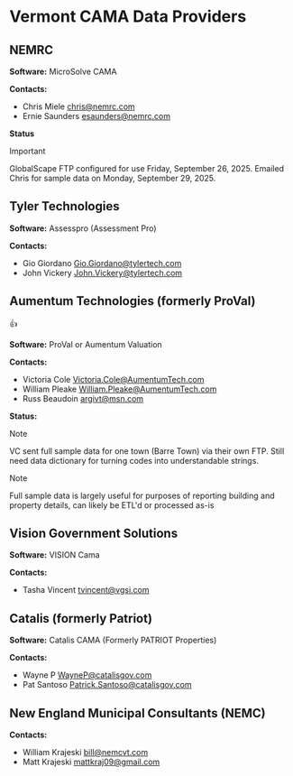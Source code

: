 # Vermont CAMA Data Providers

## NEMRC

**Software:** MicroSolve CAMA

**Contacts:**

- Chris Miele <chris@nemrc.com>
- Ernie Saunders <esaunders@nemrc.com>

**Status**

> [!IMPORTANT]
> GlobalScape FTP configured for use Friday, September 26, 2025.
> Emailed Chris for sample data on Monday, September 29, 2025.

## Tyler Technologies

**Software:** Assesspro (Assessment Pro)

**Contacts:**

- Gio Giordano <Gio.Giordano@tylertech.com>
- John Vickery <John.Vickery@tylertech.com>

## Aumentum Technologies (formerly ProVal) 

:+1:

**Software:** ProVal or Aumentum Valuation

**Contacts:**

- Victoria Cole <Victoria.Cole@AumentumTech.com>
- William Pleake <William.Pleake@AumentumTech.com>
- Russ Beaudoin <argivt@msn.com>

**Status:**

> [!NOTE]
> VC sent full sample data for one town (Barre Town) via their own FTP. Still need data dictionary for turning codes into understandable strings.

> [!NOTE]
> Full sample data is largely useful for purposes of reporting building and property details, can likely be ETL'd or processed as-is

## Vision Government Solutions

**Software:** VISION Cama

**Contacts:**

- Tasha Vincent <tvincent@vgsi.com>

## Catalis (formerly Patriot)

**Software:** Catalis CAMA (Formerly PATRIOT Properties)

**Contacts:**

- Wayne P <WayneP@catalisgov.com>
- Pat Santoso <Patrick.Santoso@catalisgov.com>

## New England Municipal Consultants (NEMC)

**Contacts:**

- William Krajeski <bill@nemcvt.com>
- Matt Krajeski <mattkraj09@gmail.com>
